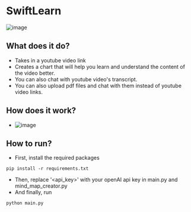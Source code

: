 # SwiftLearn
![image](https://github.com/shibampokerail/SwiftLearn/assets/95929007/6c80e43f-97bc-4d2d-a6be-16c263299e52)


## What does it do?
- Takes in a youtube video link
- Creates a chart that will help you learn and understand the content of the video better.
- You can also chat with youtube video's transcript.
- You can also upload pdf files and chat with them instead of youtube video links.

## How does it work?
- ![image](https://github.com/shibampokerail/SwiftLearn/assets/95929007/8763a0ba-1b2b-4ec3-99f9-f15e161b1eb8)

## How to run?
- First, install the required packages
```
pip install -r requirements.txt
```
- Then, replace '<api_key>' with your openAI api key in main.py and mind_map_creator.py
- And finally, run
```
python main.py
```
